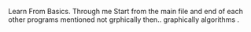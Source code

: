 Learn From Basics.
Through me 
Start from  the main file and end of each other programs mentioned not grphically then..
graphically algorithms .
